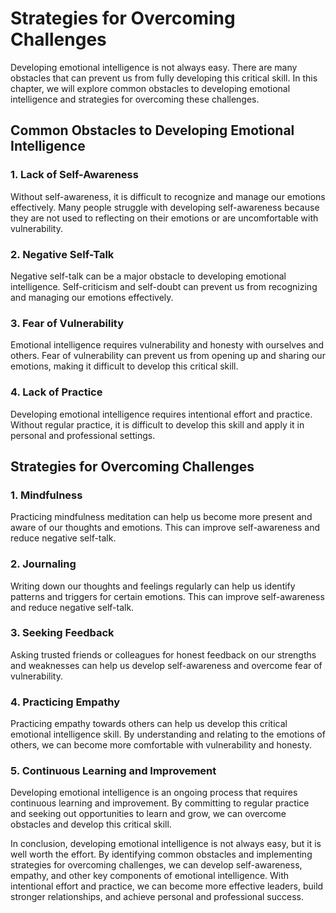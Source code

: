 Strategies for Overcoming Challenges
===============================================================================================

Developing emotional intelligence is not always easy. There are many obstacles that can prevent us from fully developing this critical skill. In this chapter, we will explore common obstacles to developing emotional intelligence and strategies for overcoming these challenges.

Common Obstacles to Developing Emotional Intelligence
-----------------------------------------------------

### 1. Lack of Self-Awareness

Without self-awareness, it is difficult to recognize and manage our emotions effectively. Many people struggle with developing self-awareness because they are not used to reflecting on their emotions or are uncomfortable with vulnerability.

### 2. Negative Self-Talk

Negative self-talk can be a major obstacle to developing emotional intelligence. Self-criticism and self-doubt can prevent us from recognizing and managing our emotions effectively.

### 3. Fear of Vulnerability

Emotional intelligence requires vulnerability and honesty with ourselves and others. Fear of vulnerability can prevent us from opening up and sharing our emotions, making it difficult to develop this critical skill.

### 4. Lack of Practice

Developing emotional intelligence requires intentional effort and practice. Without regular practice, it is difficult to develop this skill and apply it in personal and professional settings.

Strategies for Overcoming Challenges
------------------------------------

### 1. Mindfulness

Practicing mindfulness meditation can help us become more present and aware of our thoughts and emotions. This can improve self-awareness and reduce negative self-talk.

### 2. Journaling

Writing down our thoughts and feelings regularly can help us identify patterns and triggers for certain emotions. This can improve self-awareness and reduce negative self-talk.

### 3. Seeking Feedback

Asking trusted friends or colleagues for honest feedback on our strengths and weaknesses can help us develop self-awareness and overcome fear of vulnerability.

### 4. Practicing Empathy

Practicing empathy towards others can help us develop this critical emotional intelligence skill. By understanding and relating to the emotions of others, we can become more comfortable with vulnerability and honesty.

### 5. Continuous Learning and Improvement

Developing emotional intelligence is an ongoing process that requires continuous learning and improvement. By committing to regular practice and seeking out opportunities to learn and grow, we can overcome obstacles and develop this critical skill.

In conclusion, developing emotional intelligence is not always easy, but it is well worth the effort. By identifying common obstacles and implementing strategies for overcoming challenges, we can develop self-awareness, empathy, and other key components of emotional intelligence. With intentional effort and practice, we can become more effective leaders, build stronger relationships, and achieve personal and professional success.
